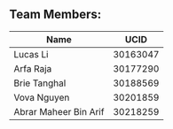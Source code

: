 **Team Members:**
------------------------------------------

| Name                  | UCID     |
|-----------------------|----------|
| Lucas Li              | 30163047 |
| Arfa Raja             | 30177290 |
| Brie Tanghal          | 30188569 |
| Vova Nguyen           | 30201859 |
| Abrar Maheer Bin Arif | 30218259 |


